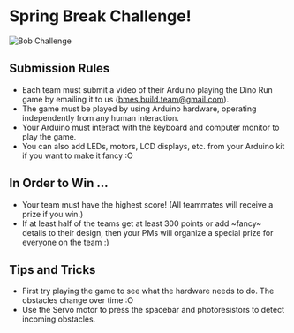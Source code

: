 # Spring Break Challenge!

![Bob Challenge](https://bmesbuildteamucla.github.io/spring-break/InkedBob-the-builder-06-1140x760_LI.jpg)

## Submission Rules

* Each team must submit a video of their Arduino playing the Dino Run game by emailing it to us (bmes.build.team@gmail.com).
* The game must be played by using Arduino hardware, operating independently from any human interaction.
* Your Arduino must interact with the keyboard and computer monitor to play the game.
* You can also add LEDs, motors, LCD displays, etc. from your Arduino kit if you want to make it fancy :O

## In Order to Win ...

* Your team must have the highest score! (All teammates will receive a prize if you win.)
* If at least half of the teams get at least 300 points or add ~fancy~ details to their design, then your PMs will organize a special prize for everyone on the team :)

## Tips and Tricks

* First try playing the game to see what the hardware needs to do. The obstacles change over time :O
* Use the Servo motor to press the spacebar and photoresistors to detect incoming obstacles.
